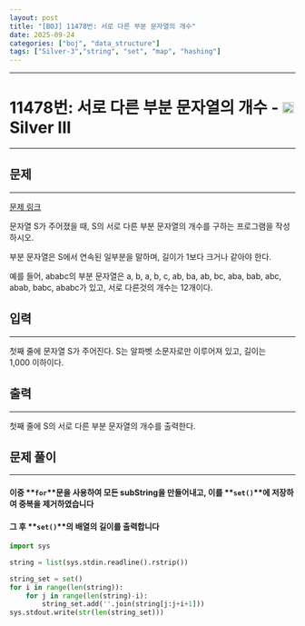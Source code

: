 ```yaml
---
layout: post
title: "[BOJ] 11478번: 서로 다른 부분 문자열의 개수"
date: 2025-09-24
categories: ["boj", "data_structure"]
tags: ["Silver-3","string", "set", "map", "hashing"]
---
```

---
# 11478번: 서로 다른 부분 문자열의 개수 - <img src="https://static.solved.ac/tier_small/8.svg" style="height:20px" /> Silver III
---
<!-- performance -->

<!-- 문제 제출 후 깃허브에 푸시를 했을 때 제출한 코드의 성능이 입력될 공간입니다.-->

<!-- end -->

## 문제
---
[문제 링크](https://boj.kr/11478)

<p>문자열 S가 주어졌을 때, S의 서로 다른 부분 문자열의 개수를 구하는 프로그램을 작성하시오.</p>

<p>부분 문자열은 S에서 연속된 일부분을 말하며, 길이가 1보다 크거나 같아야 한다.</p>

<p>예를 들어, ababc의 부분 문자열은 a, b, a, b, c, ab, ba, ab, bc, aba, bab, abc, abab, babc, ababc가 있고, 서로 다른것의 개수는 12개이다.</p>

## 입력
---
<p>첫째 줄에 문자열 S가 주어진다. S는 알파벳 소문자로만 이루어져 있고, 길이는 1,000&nbsp;이하이다.</p>

## 출력
---
<p>첫째 줄에 S의 서로 다른 부분 문자열의 개수를 출력한다.</p>

## 문제 풀이
---
#### 이중 **`for`**문을 사용하여 모든 subString을 만들어내고, 이를 **`set()`**에 저장하여 중복을 제거하였습니다
#### 그 후 **`set()`**의 배열의 길이를 출력합니다
```py
import sys

string = list(sys.stdin.readline().rstrip())

string_set = set()
for i in range(len(string)):
    for j in range(len(string)-i):
        string_set.add(''.join(string[j:j+i+1]))
sys.stdout.write(str(len(string_set)))
```